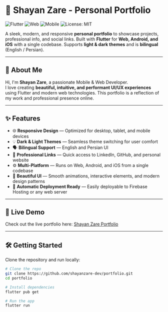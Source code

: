 # 🌟 Shayan Zare - Personal Portfolio

![Flutter](https://img.shields.io/badge/Flutter-%2302569B.svg?style=for-the-badge&logo=Flutter&logoColor=white)
![Web](https://img.shields.io/badge/Web-%23E34F26.svg?style=for-the-badge&logo=HTML5&logoColor=white)
![Mobile](https://img.shields.io/badge/Mobile-%23007ACC.svg?style=for-the-badge&logo=Android&logoColor=white)
![License: MIT](https://img.shields.io/badge/License-MIT-green.svg?style=for-the-badge)

A sleek, modern, and responsive **personal portfolio** to showcase projects, professional info, and social links. Built with **Flutter** for **Web, Android, and iOS** with a single codebase. Supports **light & dark themes** and is **bilingual** (English / Persian).

---

## 🧭 About Me

Hi, I'm **Shayan Zare**, a passionate Mobile & Web Developer.  
I love creating **beautiful, intuitive, and performant UI/UX experiences** using Flutter and modern web technologies. This portfolio is a reflection of my work and professional presence online.

---

## ✨ Features

- 🌐 **Responsive Design** — Optimized for desktop, tablet, and mobile devices  
- 💡 **Dark & Light Themes** — Seamless theme switching for user comfort  
- 🗣️ **Bilingual Support** — English and Persian UI  
- 🔗 **Professional Links** — Quick access to LinkedIn, GitHub, and personal website  
- ⚙️ **Multi-Platform** — Runs on Web, Android, and iOS from a single codebase  
- 🎨 **Beautiful UI** — Smooth animations, interactive elements, and modern design patterns  
- 🚀 **Automatic Deployment Ready** — Easily deployable to Firebase Hosting or any web server  

---

## 🚀 Live Demo

Check out the live portfolio here: [Shayan Zare Portfolio](https://shayanzare-dev.github.io/portfolio/)

---

## 🛠️ Getting Started

Clone the repository and run locally:

```bash
# Clone the repo
git clone https://github.com/shayanzare-dev/portfolio.git
cd portfolio

# Install dependencies
flutter pub get

# Run the app
flutter run
